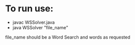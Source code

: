 # To run use:
- javac WSSolver.java
- java WSSolver "file_name"

file_name should be a Word Search and words as requested